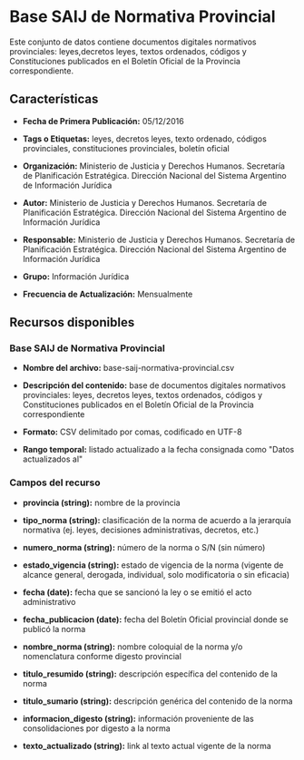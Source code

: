 # Base SAIJ de Normativa Provincial

Este conjunto de datos contiene documentos digitales normativos provinciales: leyes,decretos leyes, textos ordenados, códigos y Constituciones publicados en el Boletín Oficial de la Provincia correspondiente.

Características
---------------

- **Fecha de Primera Publicación:** 05/12/2016

- **Tags o Etiquetas:** leyes, decretos leyes, texto ordenado, códigos provinciales, constituciones provinciales, boletín oficial

- **Organización:** Ministerio de Justicia y Derechos Humanos. Secretaría de Planificación Estratégica. Dirección Nacional del Sistema Argentino de Información Jurídica

- **Autor:** Ministerio de Justicia y Derechos Humanos. Secretaría de Planificación Estratégica. Dirección Nacional del Sistema Argentino de Información Jurídica

- **Responsable:** Ministerio de Justicia y Derechos Humanos. Secretaría de Planificación Estratégica. Dirección Nacional del Sistema Argentino de Información Jurídica

- **Grupo:** Información Jurídica

- **Frecuencia de Actualización:** Mensualmente

Recursos disponibles
--------------------

### Base SAIJ de Normativa Provincial

- **Nombre del archivo:** base-saij-normativa-provincial.csv

- **Descripción del contenido:** base de documentos digitales normativos provinciales: leyes, decretos leyes, textos ordenados, códigos y Constituciones publicados en el Boletín Oficial de la Provincia correspondiente

- **Formato:** CSV delimitado por comas, codificado en UTF-8

- **Rango temporal:** listado actualizado a la fecha consignada como "Datos actualizados al"

### Campos del recurso

- **provincia (string):** nombre de la provincia

- **tipo_norma (string):** clasificación de la norma de acuerdo a la jerarquía normativa (ej. leyes, decisiones administrativas, decretos, etc.)

- **numero_norma (string):** número de la norma o S/N (sin número)

- **estado_vigencia (string):** estado de vigencia de la norma (vigente de alcance general, derogada, individual, solo modificatoria o sin eficacia)

- **fecha (date):** fecha que se sancionó la ley o se emitió el acto administrativo

- **fecha_publicacion (date):** fecha del Boletín Oficial provincial donde se publicó la norma

- **nombre_norma (string):** nombre coloquial de la norma y/o nomenclatura conforme digesto provincial

- **titulo_resumido (string):** descripción específica del contenido de la norma

- **titulo_sumario (string):** descripción genérica del contenido de la norma

- **informacion_digesto (string):** información proveniente de las consolidaciones por digesto a la norma

- **texto_actualizado (string):** link al texto actual vigente de la norma
